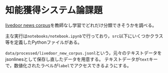 # 知能獲得システム論課題


[livedoor news corpus](https://www.rondhuit.com/download/ldcc-20140209.tar.gz)を教師なし学習でどれだけ分類できそうかを調べる。

主な実行は`notebooks/notebook.ipynb`で行っており，`src`以下にいくつかクラス等を定義したPythonファイルがある。

`data/processed/livedoor_new_corpus.jsonl`という，元々のテキストデータをjsonlinesとして保存し直したデータを用意する。
テキストデータが`text`キーで，数値化されたラベルが`label`でアクセスできるようにする。
